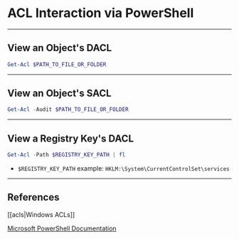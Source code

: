 # ACL Interaction via PowerShell

---

## View an Object's DACL

```powershell
Get-Acl $PATH_TO_FILE_OR_FOLDER
```

---

## View an Object's SACL

```powershell
Get-Acl -Audit $PATH_TO_FILE_OR_FOLDER
```

---

## View a Registry Key's DACL

```powershell
Get-Acl -Path $REGISTRY_KEY_PATH | fl
```

- `$REGISTRY_KEY_PATH` example: `HKLM:\System\CurrentControlSet\services`

---

## References

[[acls|Windows ACLs]]

[Microsoft PowerShell Documentation](https://docs.microsoft.com/en-us/powershell/module/microsoft.powershell.security/get-acl?view=powershell-7.2)
